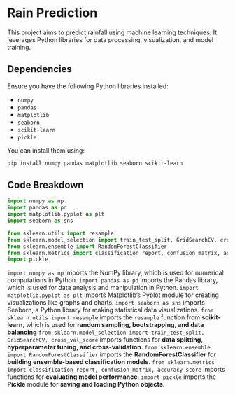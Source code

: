 # Rain Prediction

This project aims to predict rainfall using machine learning techniques. It leverages Python libraries for data processing, visualization, and model training.

## Dependencies

Ensure you have the following Python libraries installed:
- `numpy` 
- `pandas` 
- `matplotlib` 
- `seaborn` 
- `scikit-learn` 
- `pickle` 

You can install them using:
```bash
pip install numpy pandas matplotlib seaborn scikit-learn
```

## Code Breakdown

```python
import numpy as np  
import pandas as pd  
import matplotlib.pyplot as plt  
import seaborn as sns  

from sklearn.utils import resample  
from sklearn.model_selection import train_test_split, GridSearchCV, cross_val_score  
from sklearn.ensemble import RandomForestClassifier  
from sklearn.metrics import classification_report, confusion_matrix, accuracy_score  
import pickle  
```

`import numpy as np` imports the NumPy library, which is used for numerical computations in Python.
`import pandas as pd` imports the Pandas library, which is used for data analysis and manipulation in Python.
`import matplotlib.pyplot as plt` imports Matplotlib’s Pyplot module for creating visualizations like graphs and charts.
`import seaborn as sns` imports Seaborn, a Python library for making statistical data visualizations.
`from sklearn.utils import resample` imports the `resample` function from **scikit-learn**, which is used for **random sampling, bootstrapping, and data balancing** 
`from sklearn.model_selection import train_test_split, GridSearchCV, cross_val_score` imports functions for **data splitting, hyperparameter tuning, and cross-validation**.
`from sklearn.ensemble import RandomForestClassifier` imports the **RandomForestClassifier** for **building ensemble-based classification models**.
`from sklearn.metrics import classification_report, confusion_matrix, accuracy_score` imports functions for **evaluating model performance**.
`import pickle` imports the **Pickle** module for **saving and loading Python objects**.
<!-- Amshu start from here and explain what happens to the above code here -->

<!-- Rishana paste your code after this comment -->

